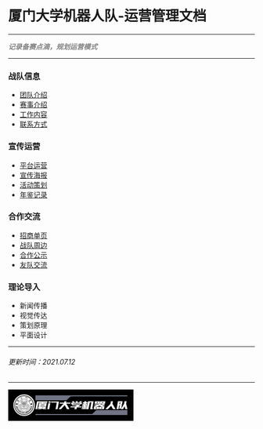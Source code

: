 # 厦门大学机器人队-运营管理文档

---

<Font color="grey">***记录备赛点滴，规划运营模式***</Font>

---

### 战队信息
- [团队介绍](TeamIntroduction.md)
- [赛事介绍](CompetitionIntro.md)
- [工作内容](WorkContent.md)
- [联系方式](ContactDetails.md)

### 宣传运营
- [平台运营](PlatformOperation.md)
- [宣传海报](PropagandaPoster.md)
- [活动策划](EventsPlanning.md)
- [年鉴记录](YearbookRecords.md)

### 合作交流

- [招商单页](CommercialPage.md)
- [战队周边](TeamSouvenir.md)
- [合作公示](PartnerAnnouncement.md)
- [友队交流](FriendsTeam.md)

### 理论导入
- 新闻传播
- 视觉传达
- 策划原理
- 平面设计

----
###### 更新时间：2021.07.12
----

<img src="logo\logo3.png" style="zoom: 25%;" />